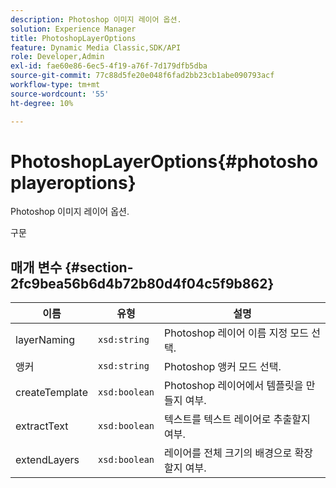 ```yaml
---
description: Photoshop 이미지 레이어 옵션.
solution: Experience Manager
title: PhotoshopLayerOptions
feature: Dynamic Media Classic,SDK/API
role: Developer,Admin
exl-id: fae60e86-6ec5-4f19-a76f-7d179dfb5dba
source-git-commit: 77c88d5fe20e048f6fad2bb23cb1abe090793acf
workflow-type: tm+mt
source-wordcount: '55'
ht-degree: 10%

---
```


# PhotoshopLayerOptions{#photoshoplayeroptions}

Photoshop 이미지 레이어 옵션.

구문

## 매개 변수 {#section-2fc9bea56b6d4b72b80d4f04c5f9b862}

| 이름 | 유형 | 설명 |
|---|---|---|
| layerNaming | `xsd:string` | Photoshop 레이어 이름 지정 모드 선택. |
| 앵커 | `xsd:string` | Photoshop 앵커 모드 선택. |
| createTemplate | `xsd:boolean` | Photoshop 레이어에서 템플릿을 만들지 여부. |
| extractText | `xsd:boolean` | 텍스트를 텍스트 레이어로 추출할지 여부. |
| extendLayers | `xsd:boolean` | 레이어를 전체 크기의 배경으로 확장할지 여부. |
